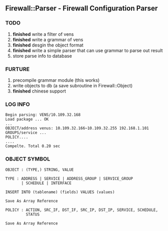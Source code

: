 ## Firewall::Parser - Firewall Configuration Parser

### TODO

1. **finished** write a filter of vens
2. **finished** write a grammar of vens
3. **finished** desgin the object format
4. **finished** write a simple parser that can use grammar to parse out result
5. store parse info to database

### FURTURE

1. precompile grammar module (this works)
2. write objects to db (a save subroutine in Firewall::Object)
3. **finished** chinese support

### LOG INFO

    Begin parsing: VENS/10.109.32.168
    Load package ... OK
    ...
    OBJECT/address venus: 10.109.32.166~10.109.32.255 192.168.1.101
    GROUPS/service ...
    POLICY....
    ....
    Compelte. Total 0.20 sec

### OBJECT SYMBOL

    OBJECT : (TYPE,) STRING, VALUE

    TYPE : ADDRESS | SERVICE | ADDRESS_GROUP | SERVICE_GROUP 
           | SCHEDULE | INTERFACE

    INSERT INTO (tablename) (fields) VALUES (values)

    Save As Array Reference

    POLICY : ACTION, SRC_IF, DST_IF, SRC_IP, DST_IP, SERVICE, SCHEDULE, 
             STATUS

    Save As Array Reference

